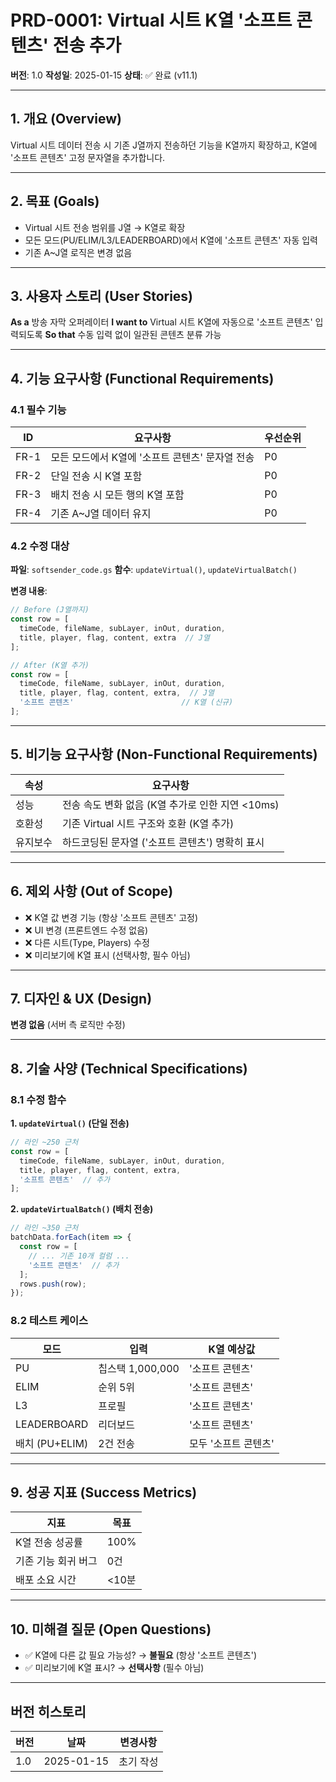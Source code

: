 # PRD-0001: Virtual 시트 K열 '소프트 콘텐츠' 전송 추가

**버전**: 1.0
**작성일**: 2025-01-15
**상태**: ✅ 완료 (v11.1)

---

## 1. 개요 (Overview)

Virtual 시트 데이터 전송 시 기존 J열까지 전송하던 기능을 K열까지 확장하고, K열에 '소프트 콘텐츠' 고정 문자열을 추가합니다.

---

## 2. 목표 (Goals)

- Virtual 시트 전송 범위를 J열 → K열로 확장
- 모든 모드(PU/ELIM/L3/LEADERBOARD)에서 K열에 '소프트 콘텐츠' 자동 입력
- 기존 A~J열 로직은 변경 없음

---

## 3. 사용자 스토리 (User Stories)

**As a** 방송 자막 오퍼레이터
**I want to** Virtual 시트 K열에 자동으로 '소프트 콘텐츠' 입력되도록
**So that** 수동 입력 없이 일관된 콘텐츠 분류 가능

---

## 4. 기능 요구사항 (Functional Requirements)

### 4.1 필수 기능

| ID | 요구사항 | 우선순위 |
|----|----------|----------|
| FR-1 | 모든 모드에서 K열에 '소프트 콘텐츠' 문자열 전송 | P0 |
| FR-2 | 단일 전송 시 K열 포함 | P0 |
| FR-3 | 배치 전송 시 모든 행의 K열 포함 | P0 |
| FR-4 | 기존 A~J열 데이터 유지 | P0 |

### 4.2 수정 대상

**파일**: `softsender_code.gs`
**함수**: `updateVirtual()`, `updateVirtualBatch()`

**변경 내용**:
```javascript
// Before (J열까지)
const row = [
  timeCode, fileName, subLayer, inOut, duration,
  title, player, flag, content, extra  // J열
];

// After (K열 추가)
const row = [
  timeCode, fileName, subLayer, inOut, duration,
  title, player, flag, content, extra,  // J열
  '소프트 콘텐츠'                        // K열 (신규)
];
```

---

## 5. 비기능 요구사항 (Non-Functional Requirements)

| 속성 | 요구사항 |
|------|----------|
| 성능 | 전송 속도 변화 없음 (K열 추가로 인한 지연 <10ms) |
| 호환성 | 기존 Virtual 시트 구조와 호환 (K열 추가) |
| 유지보수 | 하드코딩된 문자열 ('소프트 콘텐츠') 명확히 표시 |

---

## 6. 제외 사항 (Out of Scope)

- ❌ K열 값 변경 기능 (항상 '소프트 콘텐츠' 고정)
- ❌ UI 변경 (프론트엔드 수정 없음)
- ❌ 다른 시트(Type, Players) 수정
- ❌ 미리보기에 K열 표시 (선택사항, 필수 아님)

---

## 7. 디자인 & UX (Design)

**변경 없음** (서버 측 로직만 수정)

---

## 8. 기술 사양 (Technical Specifications)

### 8.1 수정 함수

**1. `updateVirtual()` (단일 전송)**
```javascript
// 라인 ~250 근처
const row = [
  timeCode, fileName, subLayer, inOut, duration,
  title, player, flag, content, extra,
  '소프트 콘텐츠'  // 추가
];
```

**2. `updateVirtualBatch()` (배치 전송)**
```javascript
// 라인 ~350 근처
batchData.forEach(item => {
  const row = [
    // ... 기존 10개 컬럼 ...
    '소프트 콘텐츠'  // 추가
  ];
  rows.push(row);
});
```

### 8.2 테스트 케이스

| 모드 | 입력 | K열 예상값 |
|------|------|------------|
| PU | 칩스택 1,000,000 | '소프트 콘텐츠' |
| ELIM | 순위 5위 | '소프트 콘텐츠' |
| L3 | 프로필 | '소프트 콘텐츠' |
| LEADERBOARD | 리더보드 | '소프트 콘텐츠' |
| 배치 (PU+ELIM) | 2건 전송 | 모두 '소프트 콘텐츠' |

---

## 9. 성공 지표 (Success Metrics)

| 지표 | 목표 |
|------|------|
| K열 전송 성공률 | 100% |
| 기존 기능 회귀 버그 | 0건 |
| 배포 소요 시간 | <10분 |

---

## 10. 미해결 질문 (Open Questions)

- ✅ K열에 다른 값 필요 가능성? → **불필요** (항상 '소프트 콘텐츠')
- ✅ 미리보기에 K열 표시? → **선택사항** (필수 아님)

---

## 버전 히스토리

| 버전 | 날짜 | 변경사항 |
|------|------|----------|
| 1.0 | 2025-01-15 | 초기 작성 |